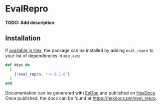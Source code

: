 # EvalRepro

**TODO: Add description**

## Installation

If [available in Hex](https://hex.pm/docs/publish), the package can be installed
by adding `eval_repro` to your list of dependencies in `mix.exs`:

```elixir
def deps do
  [
    {:eval_repro, "~> 0.1.0"}
  ]
end
```

Documentation can be generated with [ExDoc](https://github.com/elixir-lang/ex_doc)
and published on [HexDocs](https://hexdocs.pm). Once published, the docs can
be found at <https://hexdocs.pm/eval_repro>.

